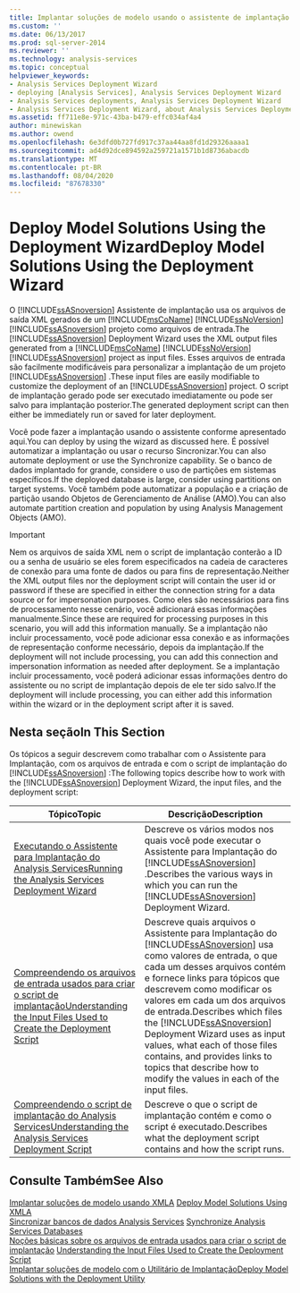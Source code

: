 ```yaml
---
title: Implantar soluções de modelo usando o assistente de implantação | Microsoft Docs
ms.custom: ''
ms.date: 06/13/2017
ms.prod: sql-server-2014
ms.reviewer: ''
ms.technology: analysis-services
ms.topic: conceptual
helpviewer_keywords:
- Analysis Services Deployment Wizard
- deploying [Analysis Services], Analysis Services Deployment Wizard
- Analysis Services deployments, Analysis Services Deployment Wizard
- Analysis Services Deployment Wizard, about Analysis Services Deployment Wizard
ms.assetid: ff711e8e-971c-43ba-b479-effc034af4a4
author: minewiskan
ms.author: owend
ms.openlocfilehash: 6e3dfd0b727fd917c37aa44aa8fd1d29326aaaa1
ms.sourcegitcommit: ad4d92dce894592a259721a1571b1d8736abacdb
ms.translationtype: MT
ms.contentlocale: pt-BR
ms.lasthandoff: 08/04/2020
ms.locfileid: "87678330"
---
```

# <a name="deploy-model-solutions-using-the-deployment-wizard"></a><span data-ttu-id="800a8-102">Deploy Model Solutions Using the Deployment Wizard</span><span class="sxs-lookup"><span data-stu-id="800a8-102">Deploy Model Solutions Using the Deployment Wizard</span></span>
  <span data-ttu-id="800a8-103">O [!INCLUDE[ssASnoversion](../../includes/ssasnoversion-md.md)] Assistente de implantação usa os arquivos de saída XML gerados de um [!INCLUDE[msCoName](../../includes/msconame-md.md)] [!INCLUDE[ssNoVersion](../../includes/ssnoversion-md.md)] [!INCLUDE[ssASnoversion](../../includes/ssasnoversion-md.md)] projeto como arquivos de entrada.</span><span class="sxs-lookup"><span data-stu-id="800a8-103">The [!INCLUDE[ssASnoversion](../../includes/ssasnoversion-md.md)] Deployment Wizard uses the XML output files generated from a [!INCLUDE[msCoName](../../includes/msconame-md.md)] [!INCLUDE[ssNoVersion](../../includes/ssnoversion-md.md)] [!INCLUDE[ssASnoversion](../../includes/ssasnoversion-md.md)] project as input files.</span></span> <span data-ttu-id="800a8-104">Esses arquivos de entrada são facilmente modificáveis para personalizar a implantação de um projeto [!INCLUDE[ssASnoversion](../../includes/ssasnoversion-md.md)] .</span><span class="sxs-lookup"><span data-stu-id="800a8-104">These input files are easily modifiable to customize the deployment of an [!INCLUDE[ssASnoversion](../../includes/ssasnoversion-md.md)] project.</span></span> <span data-ttu-id="800a8-105">O script de implantação gerado pode ser executado imediatamente ou pode ser salvo para implantação posterior.</span><span class="sxs-lookup"><span data-stu-id="800a8-105">The generated deployment script can then either be immediately run or saved for later deployment.</span></span>  
  
 <span data-ttu-id="800a8-106">Você pode fazer a implantação usando o assistente conforme apresentado aqui.</span><span class="sxs-lookup"><span data-stu-id="800a8-106">You can deploy by using the wizard as discussed here.</span></span> <span data-ttu-id="800a8-107">É possível automatizar a implantação ou usar o recurso Sincronizar.</span><span class="sxs-lookup"><span data-stu-id="800a8-107">You can also automate deployment or use the Synchronize capability.</span></span> <span data-ttu-id="800a8-108">Se o banco de dados implantado for grande, considere o uso de partições em sistemas específicos.</span><span class="sxs-lookup"><span data-stu-id="800a8-108">If the deployed database is large, consider using partitions on target systems.</span></span> <span data-ttu-id="800a8-109">Você também pode automatizar a população e a criação de partição usando Objetos de Gerenciamento de Análise (AMO).</span><span class="sxs-lookup"><span data-stu-id="800a8-109">You can also automate partition creation and population by using Analysis Management Objects (AMO).</span></span>  
  
> [!IMPORTANT]  
>  <span data-ttu-id="800a8-110">Nem os arquivos de saída XML nem o script de implantação conterão a ID ou a senha de usuário se eles forem especificados na cadeia de caracteres de conexão para uma fonte de dados ou para fins de representação.</span><span class="sxs-lookup"><span data-stu-id="800a8-110">Neither the XML output files nor the deployment script will contain the user id or password if these are specified in either the connection string for a data source or for impersonation purposes.</span></span> <span data-ttu-id="800a8-111">Como eles são necessários para fins de processamento nesse cenário, você adicionará essas informações manualmente.</span><span class="sxs-lookup"><span data-stu-id="800a8-111">Since these are required for processing purposes in this scenario, you will add this information manually.</span></span> <span data-ttu-id="800a8-112">Se a implantação não incluir processamento, você pode adicionar essa conexão e as informações de representação conforme necessário, depois da implantação.</span><span class="sxs-lookup"><span data-stu-id="800a8-112">If the deployment will not include processing, you can add this connection and impersonation information as needed after deployment.</span></span> <span data-ttu-id="800a8-113">Se a implantação incluir processamento, você poderá adicionar essas informações dentro do assistente ou no script de implantação depois de ele ter sido salvo.</span><span class="sxs-lookup"><span data-stu-id="800a8-113">If the deployment will include processing, you can either add this information within the wizard or in the deployment script after it is saved.</span></span>  
  
## <a name="in-this-section"></a><span data-ttu-id="800a8-114">Nesta seção</span><span class="sxs-lookup"><span data-stu-id="800a8-114">In This Section</span></span>  
 <span data-ttu-id="800a8-115">Os tópicos a seguir descrevem como trabalhar com o Assistente para Implantação, com os arquivos de entrada e com o script de implantação do [!INCLUDE[ssASnoversion](../../includes/ssasnoversion-md.md)] :</span><span class="sxs-lookup"><span data-stu-id="800a8-115">The following topics describe how to work with the [!INCLUDE[ssASnoversion](../../includes/ssasnoversion-md.md)] Deployment Wizard, the input files, and the deployment script:</span></span>  
  
|<span data-ttu-id="800a8-116">Tópico</span><span class="sxs-lookup"><span data-stu-id="800a8-116">Topic</span></span>|<span data-ttu-id="800a8-117">Descrição</span><span class="sxs-lookup"><span data-stu-id="800a8-117">Description</span></span>|  
|-----------|-----------------|  
|[<span data-ttu-id="800a8-118">Executando o Assistente para Implantação do Analysis Services</span><span class="sxs-lookup"><span data-stu-id="800a8-118">Running the Analysis Services Deployment Wizard</span></span>](running-the-analysis-services-deployment-wizard.md)|<span data-ttu-id="800a8-119">Descreve os vários modos nos quais você pode executar o Assistente para Implantação do [!INCLUDE[ssASnoversion](../../includes/ssasnoversion-md.md)] .</span><span class="sxs-lookup"><span data-stu-id="800a8-119">Describes the various ways in which you can run the [!INCLUDE[ssASnoversion](../../includes/ssasnoversion-md.md)] Deployment Wizard.</span></span>|  
|[<span data-ttu-id="800a8-120">Compreendendo os arquivos de entrada usados para criar o script de implantação</span><span class="sxs-lookup"><span data-stu-id="800a8-120">Understanding the Input Files Used to Create the Deployment Script</span></span>](deployment-script-files-input-used-to-create-deployment-script.md)|<span data-ttu-id="800a8-121">Descreve quais arquivos o Assistente para Implantação do [!INCLUDE[ssASnoversion](../../includes/ssasnoversion-md.md)] usa como valores de entrada, o que cada um desses arquivos contém e fornece links para tópicos que descrevem como modificar os valores em cada um dos arquivos de entrada.</span><span class="sxs-lookup"><span data-stu-id="800a8-121">Describes which files the [!INCLUDE[ssASnoversion](../../includes/ssasnoversion-md.md)] Deployment Wizard uses as input values, what each of those files contains, and provides links to topics that describe how to modify the values in each of the input files.</span></span>|  
|[<span data-ttu-id="800a8-122">Compreendendo o script de implantação do Analysis Services</span><span class="sxs-lookup"><span data-stu-id="800a8-122">Understanding the Analysis Services Deployment Script</span></span>](understanding-the-analysis-services-deployment-script.md)|<span data-ttu-id="800a8-123">Descreve o que o script de implantação contém e como o script é executado.</span><span class="sxs-lookup"><span data-stu-id="800a8-123">Describes what the deployment script contains and how the script runs.</span></span>|  
  
## <a name="see-also"></a><span data-ttu-id="800a8-124">Consulte Também</span><span class="sxs-lookup"><span data-stu-id="800a8-124">See Also</span></span>  
 <span data-ttu-id="800a8-125">[Implantar soluções de modelo usando XMLA](deploy-model-solutions-using-xmla.md) </span><span class="sxs-lookup"><span data-stu-id="800a8-125">[Deploy Model Solutions Using XMLA](deploy-model-solutions-using-xmla.md) </span></span>  
 <span data-ttu-id="800a8-126">[Sincronizar bancos de dados Analysis Services](synchronize-analysis-services-databases.md) </span><span class="sxs-lookup"><span data-stu-id="800a8-126">[Synchronize Analysis Services Databases](synchronize-analysis-services-databases.md) </span></span>  
 <span data-ttu-id="800a8-127">[Noções básicas sobre os arquivos de entrada usados para criar o script de implantação](deployment-script-files-input-used-to-create-deployment-script.md) </span><span class="sxs-lookup"><span data-stu-id="800a8-127">[Understanding the Input Files Used to Create the Deployment Script](deployment-script-files-input-used-to-create-deployment-script.md) </span></span>  
 [<span data-ttu-id="800a8-128">Implantar soluções de modelo com o Utilitário de Implantação</span><span class="sxs-lookup"><span data-stu-id="800a8-128">Deploy Model Solutions with the Deployment Utility</span></span>](deploy-model-solutions-with-the-deployment-utility.md)  
  
  
